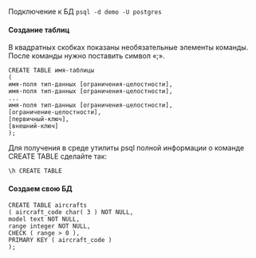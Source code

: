 Подключение к БД
`psql -d demo -U postgres`

#### Создание таблиц
В квадратных скобках показаны необязательные элементы команды. После команды
нужно поставить символ «;».
```
CREATE TABLE имя-таблицы
(
имя-поля тип-данных [ограничения-целостности],
имя-поля тип-данных [ограничения-целостности],
...
имя-поля тип-данных [ограничения-целостности],
[ограничение-целостности],
[первичный-ключ],
[внешний-ключ]
);
```

Для получения в среде утилиты psql полной информации о команде CREATE TABLE
сделайте так:
```
\h CREATE TABLE
```
#### Создаем свою БД
```
CREATE TABLE aircrafts
( aircraft_code char( 3 ) NOT NULL,
model text NOT NULL,
range integer NOT NULL,
CHECK ( range > 0 ),
PRIMARY KEY ( aircraft_code )
);
```
